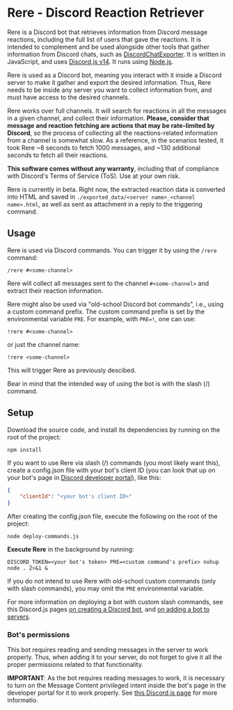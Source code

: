 # Rere - Discord Reaction Retriever

Rere is a Discord bot that retrieves information from Discord message reactions, including the full list of users that gave the reactions. It is intended to complement and be used alongside other tools that gather information from Discord chats, such as [DiscordChatExporter](https://github.com/Tyrrrz/DiscordChatExporter). It is written in JavaScript, and uses [Discord.js v14](https://discord.js.org/). It runs using [Node.js](https://nodejs.org/).

Rere is used as a Discord bot, meaning you interact with it inside a Discord server to make it gather and export the desired information. Thus, Rere needs to be inside any server you want to collect information from, and must have access to the desired channels.

Rere works over full channels. It will search for reactions in all the messages in a given channel, and collect their information. **Please, consider that message and reaction fetching are actions that may be rate-limited by Discord**, so the process of collecting all the reactions-related information from a channel is somewhat slow. As a reference, in the scenarios tested, it took Rere ~8 seconds to fetch 1000 messages, and ~130 additional seconds to fetch all their reactions.

**This software comes without any warranty**, including that of compliance with Discord's Terms of Service (ToS). Use at your own risk.

Rere is currently in beta. Right now, the extracted reaction data is converted into HTML and saved in `./exported_data/<server name>_<channel name>.html`, as well as sent as attachment in a reply to the triggering command.

## Usage

Rere is used via Discord commands. You can trigger it by using the `/rere` command:
```
/rere #<some-channel>
```
Rere will collect all messages sent to the channel `#<some-channel>` and extract their reaction information.

Rere might also be used via "old-school Discord bot commands", i.e., using a custom command prefix. The custom command prefix is set by the environmental variable `PRE`. For example, with `PRE=!`, one can use:
```
!rere #<some-channel>
```
or just the channel name:
```
!rere <some-channel>
```
This will trigger Rere as previously descibed.

Bear in mind that the intended way of using the bot is with the slash (/) command.

## Setup

Download the source code, and install its dependencies by running on the root of the project:
```
npm install
```

If you want to use Rere via slash (/) commands (you most likely want this), create a config.json file with your bot's client ID (you can look that up on your bot's page in [Discord developer portal](https://discord.com/developers/applications)), like this:
```json
{
	"clientId": "<your bot's client ID>"
}
```
After creating the config.json file, execute the following on the root of the project:
```
node deploy-commands.js
```

**Execute Rere** in the background by running:
```
DISCORD_TOKEN=<your bot's token> PRE=<custom command's prefix> nohup node . 2>&1 &
```
If you do not intend to use Rere with old-school custom commands (only with slash commands), you may omit the `PRE` environmental variable.

For more information on deploying a bot with custom slash commands, see this Discord.js pages [on creating a Discord bot](https://discordjs.guide/preparations/setting-up-a-bot-application.html#creating-your-bot), and [on adding a bot to servers](https://discordjs.guide/preparations/adding-your-bot-to-servers.html#bot-invite-links).

### Bot's permissions

This bot requires reading and sending messages in the server to work properly. Thus, when adding it to your server, do not forget to give it all the proper permissions related to that functionality.

**IMPORTANT**: As the bot requires reading messages to work, it is necessary to turn on the Message Content privileged intent inside the bot's page in the developer portal for it to work properly. See [this Discord.js page](https://discordjs.guide/popular-topics/intents.html#privileged-intents) for more informatio.

